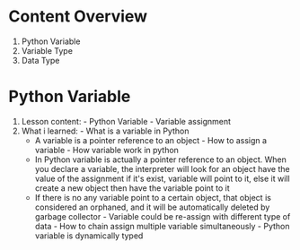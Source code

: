 # Content Overview
  1. Python Variable
  2. Variable Type
  3. Data Type
# Python Variable
  1. Lesson content:
    - Python Variable
    - Variable assignment
  2. What i learned:
    - What is a variable in Python
      - A variable is a pointer reference to an object
    - How to assign a variable
    - How variable work in python
      - In Python variable is actually a pointer reference to an object. When you declare a variable, the interpreter will look for an object have the value of the assignment if it's exist, variable will point to it, else it will create a new object then have the variable point to it
      - If there is no any variable point to a certain object, that object is considered an orphaned, and it will be automatically deleted by garbage collector
    - Variable could be re-assign with different type of data
    - How to chain assign multiple variable simultaneously
    - Python variable is dynamically typed
